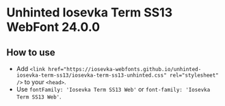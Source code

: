 # Unhinted Iosevka Term SS13 WebFont 24.0.0

## How to use

- Add `<link href="https://iosevka-webfonts.github.io/unhinted-iosevka-term-ss13/iosevka-term-ss13-unhinted.css" rel="stylesheet" />` to your `<head>`.
- Use `fontFamily: 'Iosevka Term SS13 Web'` or `font-family: 'Iosevka Term SS13 Web'`.
